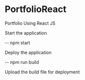 # PortfolioReact
Portfolio Using React JS

Start the application 

-- npm start

Deploy the application

-- npm run build

Upload the build file for deployment

